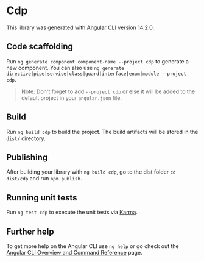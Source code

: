 # Cdp

This library was generated with [Angular CLI](https://github.com/angular/angular-cli) version 14.2.0.

## Code scaffolding

Run `ng generate component component-name --project cdp` to generate a new component. You can also use `ng generate directive|pipe|service|class|guard|interface|enum|module --project cdp`.
> Note: Don't forget to add `--project cdp` or else it will be added to the default project in your `angular.json` file. 

## Build

Run `ng build cdp` to build the project. The build artifacts will be stored in the `dist/` directory.

## Publishing

After building your library with `ng build cdp`, go to the dist folder `cd dist/cdp` and run `npm publish`.

## Running unit tests

Run `ng test cdp` to execute the unit tests via [Karma](https://karma-runner.github.io).

## Further help

To get more help on the Angular CLI use `ng help` or go check out the [Angular CLI Overview and Command Reference](https://angular.io/cli) page.
